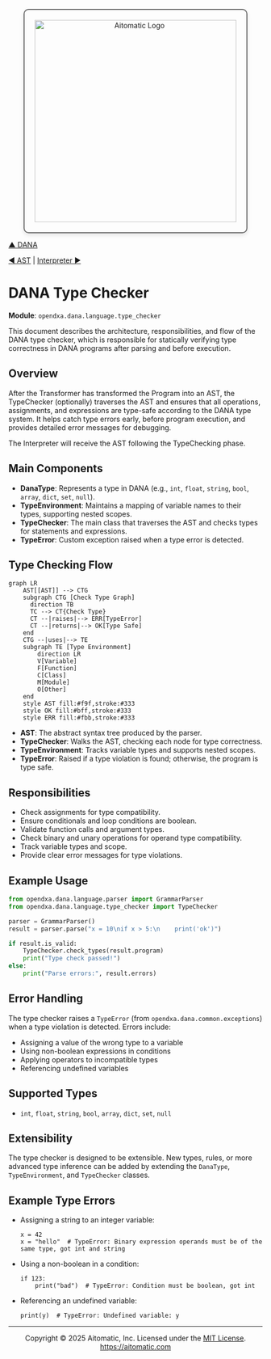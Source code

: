 <p align="center">
  <img src="https://cdn.prod.website-files.com/62a10970901ba826988ed5aa/62d942adcae82825089dabdb_aitomatic-logo-black.png" alt="Aitomatic Logo" width="400" style="border: 2px solid #666; border-radius: 10px; padding: 20px; box-shadow: 0 4px 8px rgba(0,0,0,0.1);"/>
</p>

[▲ DANA](./dana.md) 

[◀ AST](./ast.md) | [Interpreter ▶︎](./interpreter.md)

# DANA Type Checker

**Module**: `opendxa.dana.language.type_checker`

This document describes the architecture, responsibilities, and flow of the DANA type checker, which is responsible for statically verifying type correctness in DANA programs after parsing and before execution.

## Overview

After the Transformer has transformed the Program into an AST, the TypeChecker (optionally) traverses the AST and ensures that all operations, assignments, and expressions are type-safe according to the DANA type system. It helps catch type errors early, before program execution, and provides detailed error messages for debugging.

The Interpreter will receive the AST following the TypeChecking phase.

## Main Components

- **DanaType**: Represents a type in DANA (e.g., `int`, `float`, `string`, `bool`, `array`, `dict`, `set`, `null`).
- **TypeEnvironment**: Maintains a mapping of variable names to their types, supporting nested scopes.
- **TypeChecker**: The main class that traverses the AST and checks types for statements and expressions.
- **TypeError**: Custom exception raised when a type error is detected.

## Type Checking Flow

```mermaid
graph LR
    AST[[AST]] --> CTG
    subgraph CTG [Check Type Graph]
      direction TB
      TC --> CT{Check Type}
      CT --|raises|--> ERR[TypeError]
      CT --|returns|--> OK[Type Safe]
    end
    CTG --|uses|--> TE
    subgraph TE [Type Environment]
        direction LR
        V[Variable]
        F[Function]
        C[Class]
        M[Module]
        O[Other]
    end
    style AST fill:#f9f,stroke:#333
    style OK fill:#bff,stroke:#333
    style ERR fill:#fbb,stroke:#333
```

- **AST**: The abstract syntax tree produced by the parser.
- **TypeChecker**: Walks the AST, checking each node for type correctness.
- **TypeEnvironment**: Tracks variable types and supports nested scopes.
- **TypeError**: Raised if a type violation is found; otherwise, the program is type safe.

## Responsibilities

- Check assignments for type compatibility.
- Ensure conditionals and loop conditions are boolean.
- Validate function calls and argument types.
- Check binary and unary operations for operand type compatibility.
- Track variable types and scope.
- Provide clear error messages for type violations.

## Example Usage

```python
from opendxa.dana.language.parser import GrammarParser
from opendxa.dana.language.type_checker import TypeChecker

parser = GrammarParser()
result = parser.parse("x = 10\nif x > 5:\n    print('ok')")

if result.is_valid:
    TypeChecker.check_types(result.program)
    print("Type check passed!")
else:
    print("Parse errors:", result.errors)
```

## Error Handling

The type checker raises a `TypeError` (from `opendxa.dana.common.exceptions`) when a type violation is detected. Errors include:
- Assigning a value of the wrong type to a variable
- Using non-boolean expressions in conditions
- Applying operators to incompatible types
- Referencing undefined variables

## Supported Types

- `int`, `float`, `string`, `bool`, `array`, `dict`, `set`, `null`

## Extensibility

The type checker is designed to be extensible. New types, rules, or more advanced type inference can be added by extending the `DanaType`, `TypeEnvironment`, and `TypeChecker` classes.

## Example Type Errors

- Assigning a string to an integer variable:
  ```
  x = 42
  x = "hello"  # TypeError: Binary expression operands must be of the same type, got int and string
  ```
- Using a non-boolean in a condition:
  ```
  if 123:
      print("bad")  # TypeError: Condition must be boolean, got int
  ```
- Referencing an undefined variable:
  ```
  print(y)  # TypeError: Undefined variable: y
  ```

---
<p align="center">
Copyright © 2025 Aitomatic, Inc. Licensed under the <a href="../LICENSE.md">MIT License</a>.<br/>
<a href="https://aitomatic.com">https://aitomatic.com</a>
</p> 